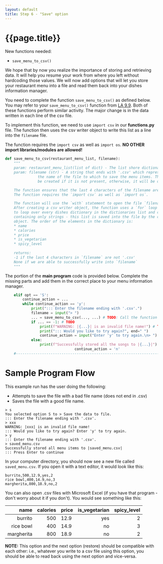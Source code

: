 ```yaml
---
layout: default
title: Step 6 - "Save" option
---
```


# {{page.title}}


New functions needed:
* `save_menu_to_csv()`

We hope that by now you realize the importance of storing and retrieving data. It will help you resume your work from where you left without hardcoding those values. We will now add options that will let you store your restaurant menu into a file and read them back into your dishes information manager.

You need to complete the function `save_menu_to_csv()` as defined below. You may refer to your `save_menu_to_csv()` function from [LA 9.9](https://learn.zybooks.com/zybook/UCSBCMPSCW8Winter2023/chapter/9/section/9). Both of these functions perform similar activity. The major change is in the data written in each line of the csv file.

To implement this function, we need to use `import csv` in our **functions.py** file.
The function then uses the csv writer object to write this list as a line into the `filename` file.

The function requires the `import csv` as well as `import os`. **NO OTHER import libraries/modules are allowed!**

```python
def save_menu_to_csv(restaurant_menu_list, filename):
    """
    param: restaurant_menu_list(list of dict) - The list shore dictionary of dishes 
    param: filename (str) - A string that ends with '.csv' which represents
               the name of the file to which to save the menu items. This file will
               be created if it is not present, otherwise, it will be overwritten.

    The function ensures that the last 4 characters of the filename are '.csv'.
    The function requires the `import csv` as well as `import os`.

    The function will use the `with` statement to open the file `filename`.
    After creating a csv writer object, the function uses a `for` loop
    to loop over every dishes dictionary in the dictionaries list and creates a new list
    containing only strings - this list is saved into the file by the csv writer
    object. The order of the elements in the dictionary is:
    * name
    * calories
    * price
    * is_vegetarian
    * spicy_level
    
    returns:
    -1 if the last 4 characters in `filename` are not '.csv'
    None if we are able to successfully write into `filename`
    """
```

The portion of the **main program** code is provided below. Complete the missing parts and add them in the correct place to your menu information manager.

```python
	elif opt == 'S':
		continue_action = ...
		while continue_action == 'y':
			print("::: Enter the filename ending with '.csv'.")
			filename = input("> ")
			... = save_menu_to_csv(..., ...) # TODO: Call the function with appropriate inputs and capture the output
			if ... == -1: # TODO
				print(f"WARNING: |{...}| is an invalid file name!") # TODO
				print("::: Would you like to try again?", end=" ")
				continue_action = input("Enter 'y' to try again.\n> ")
			else:
				print(f"Successfully stored all the songs to |{...}|")
                                continue_action = 'n'
	#--------------------------------------------------------------------------
```

# Sample Program Flow

This example run has the user doing the following:
* Attempts to save the file with a bad file name (does not end in .csv)
* Saves the file with a good file name.

```
> s
You selected option S to > Save the data to file.
::: Enter the filename ending with '.csv'.
> xxx
WARNING: |xxx| is an invalid file name!
::: Would you like to try again? Enter 'y' to try again.
> y
::: Enter the filename ending with '.csv'.
> saved_menu.csv
Successfully stored all menu items to |saved_menu.csv|
::: Press Enter to continue
```

In your computer directory, you should now see a new file called `saved_menu.csv`. If you open it with a text editor, it would look like this:
```
burrito,500,12.9,yes,2
rice bowl,400,14.9,no,3
margherita,800,18.9,no,2
```
You can also open .csv files with Microsoft Excel (if you have that program - don't worry about it if you don't). You would see something like this:


|       name | calories | price | is_vegetarian | spicy_level |
|-----------:|---------:|-------|--------------:|------------:|
|    burrito |      500 | 12.9  |           yes |           2 |
|  rice bowl |      400 | 14.9  |            no |           3 |
| margherita |      800 | 18.9  |            no |           2 |

**NOTE:** This option and the next option (restore) should be compatible with each other: i.e., whatever you write to a csv file using this option, you should be able to read back using the next option and vice-versa.





